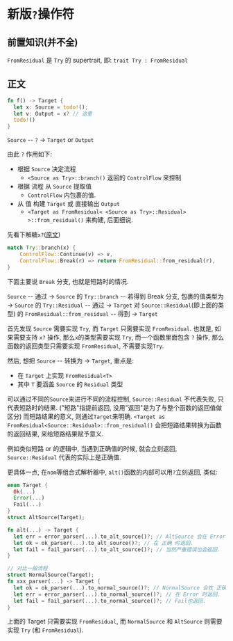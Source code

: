 # 新版`?`操作符

## 前置知识(并不全)

`FromResidual` 是 `Try` 的 supertrait, 即:
`trait Try : FromResidual`

## 正文

```rust
fn f() -> Target {
  let x: Source = todo!();
  let v: Output = x? // 这里
  todo!()
}
```

`Source` -- `?` -> `Target` or `Output`

由此 `?` 作用如下:

- 根据 `Source` 决定流程
  - `<Source as Try>::branch()` 返回的 `ControlFlow` 来控制
- 根据 流程 从 `Source` 提取值
  - `ControlFlow` 内包裹的值.
- 从 值 构建 `Target` 或 直接输出 `Output`
  - `<Target as FromResidual< <Source as Try>::Residual> >::from_residual()` 来构建, 后面细说.

先看下解糖`x?`([原文](https://rust-lang.github.io/rfcs/3058-try-trait-v2.html#desugaring-))

```rust
match Try::branch(x) {
    ControlFlow::Continue(v) => v,
    ControlFlow::Break(r) => return FromResidual::from_residual(r),
}
```

下面主要说 `Break` 分支, 也就是短路时的情况.

`Source` -- 通过 ->
`Source` 的 `Try::branch` -- 若得到 Break 分支, 包裹的值类型为 ->
`Source` 的 `Try::Residual` -- 通过 ->
`Target` 对 `Source::Residual`(即上面的类型) 的 `FromResidual::from_residual` -- 得到 ->
`Target`

首先发现 `Source` 需要实现 `Try`, 而 `Target` 只需要实现 `FromResidual`.
也就是, 如果需要支持 `x?` 操作, 那么`x`的类型需要实现 `Try`,
而一个函数里面包含 `?` 操作, 那么函数的返回类型只需要实现 `FromResidual`, 不需要实现`Try`.

然后, 想把 `Source` -- 转换为 -> `Target`, 重点是:

- 在 `Target` 上实现 `FromResidual<T>`
- 其中 `T` 要涵盖 `Source` 的 `Residual` 类型

可以通过不同的`Source`来进行不同的流程控制,
`Source::Residual` 不代表失败, 只代表短路时的结果.
("短路"指提前返回, 没用"返回"是为了与整个函数的返回值做区分)
而短路结果的意义, 则通过`Target`来明确.
`<Target as FromResidual<Source::Residual>::from_residual()`
会把短路结果转换为函数的返回结果, 来给短路结果赋予意义.

例如类似短路 or 的逻辑中, 当遇到正确值的时候, 就会立刻返回,
`Source::Residual` 代表的实际上是正确值.

更具体一点, 在`nom`等组合式解析器中, `alt()`函数的内部可以用`?`立刻返回, 类似:

```rust
enum Target {
  Ok(...)
  Error(...)
  Fail(...)
}
struct AltSource(Target);

fn alt(...) -> Target {
  let err = error_parser(...).to_alt_source()?; // AltSource 会在 Error 时继续.
  let ok = ok_parser(...).to_alt_source()?; // 在 正确 时返回.
  let fail = fail_parser(...).to_alt_source()?; // 当然严重错误也会返回.
}

// 对比一般流程
struct NormalSource(Target);
fn xxx_parser(...) -> Target {
  let ok = ok_parser(...).to_normal_source()?; // NormalSource 会在 正确 时继续.
  let err = error_parser(...).to_normal_source()?; // 在 Error 时返回.
  let fail = fail_parser(...).to_normal_source()?; // Fail也返回.
}
```

上面的 Target 只需要实现 `FromResidual`,
而 `NormalSource` 和 `AltSource` 则需要实现 `Try` (和 `FromResidual`).

